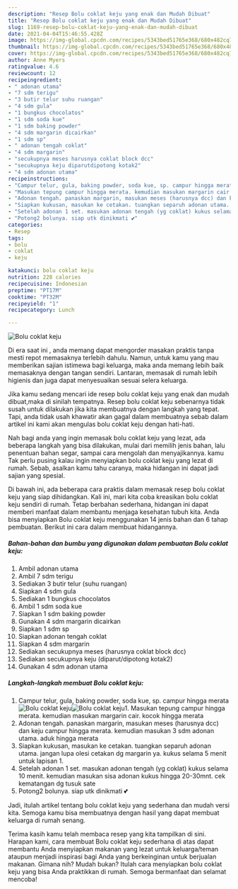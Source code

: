 ```yaml
---
description: "Resep Bolu coklat keju yang enak dan Mudah Dibuat"
title: "Resep Bolu coklat keju yang enak dan Mudah Dibuat"
slug: 1169-resep-bolu-coklat-keju-yang-enak-dan-mudah-dibuat
date: 2021-04-04T15:46:55.428Z
image: https://img-global.cpcdn.com/recipes/5343bed51765e368/680x482cq70/bolu-coklat-keju-foto-resep-utama.jpg
thumbnail: https://img-global.cpcdn.com/recipes/5343bed51765e368/680x482cq70/bolu-coklat-keju-foto-resep-utama.jpg
cover: https://img-global.cpcdn.com/recipes/5343bed51765e368/680x482cq70/bolu-coklat-keju-foto-resep-utama.jpg
author: Anne Myers
ratingvalue: 4.6
reviewcount: 12
recipeingredient:
- " adonan utama"
- "7 sdm terigu"
- "3 butir telur suhu ruangan"
- "4 sdm gula"
- "1 bungkus chocolatos"
- "1 sdm soda kue"
- "1 sdm baking powder"
- "4 sdm margarin dicairkan"
- "1 sdm sp"
- " adonan tengah coklat"
- "4 sdm margarin"
- "secukupnya meses harusnya coklat block dcc"
- "secukupnya keju diparutdipotong kotak2"
- "4 sdm adonan utama"
recipeinstructions:
- "Campur telur, gula, baking powder, soda kue, sp. campur hingga merata"
- "Masukan tepung campur hingga merata. kemudian masukan margarin cair. kocok hingga merata"
- "Adonan tengah. panaskan margarin, masukan meses (harusnya dcc) dan keju campur hingga merata. kemudian masukan 3 sdm adonan utama. aduk hingga merata"
- "Siapkan kukusan, masukan ke cetakan. tuangkan separuh adonan utama. jangan lupa olesi cetakan dg margarin ya. kukus selama 5 menit untuk lapisan 1."
- "Setelah adonan 1 set. masukan adonan tengah (yg coklat) kukus selama 10 menit. kemudian masukan sisa adonan kukus hingga 20-30mnt. cek kematangan dg tusuk sate"
- "Potong2 bolunya. siap utk dinikmati 💕"
categories:
- Resep
tags:
- bolu
- coklat
- keju

katakunci: bolu coklat keju 
nutrition: 228 calories
recipecuisine: Indonesian
preptime: "PT17M"
cooktime: "PT32M"
recipeyield: "1"
recipecategory: Lunch

---
```



![Bolu coklat keju](https://img-global.cpcdn.com/recipes/5343bed51765e368/680x482cq70/bolu-coklat-keju-foto-resep-utama.jpg)

Di era  saat ini , anda memang dapat mengorder masakan praktis tanpa mesti repot memasaknya terlebih dahulu. Namun, untuk kamu yang mau memberikan sajian istimewa bagi keluarga, maka anda memang lebih baik memasaknya dengan tangan sendiri. Lantaran, memasak di rumah lebih higienis dan juga dapat menyesuaikan sesuai selera keluarga.

Jika kamu sedang mencari ide resep bolu coklat keju yang enak dan mudah dibuat,maka di sinilah tempatnya. Resep bolu coklat keju  sebenarnya tidak susah untuk dilakukan jika kita membuatnya dengan langkah yang tepat. Tapi, anda tidak usah khawatir akan gagal dalam membuatnya 
sebab dalam artikel ini kami akan mengulas bolu coklat keju dengan hati-hati.  



Nah bagi anda yang ingin memasak bolu coklat keju yang lezat, ada beberapa langkah yang bisa dilakukan, mulai dari memilih jenis bahan, lalu penentuan bahan segar, sampai cara mengolah dan menyajikannya. kamu Tak perlu pusing kalau ingin menyiapkan bolu coklat keju yang lezat di rumah. Sebab, asalkan kamu  tahu caranya, maka hidangan ini dapat jadi sajian yang spesial.

Di bawah ini, ada beberapa cara praktis  dalam memasak resep bolu coklat keju yang siap dihidangkan. Kali ini, mari kita coba kreasikan bolu coklat keju sendiri di rumah. Tetap berbahan sederhana, hidangan ini dapat memberi manfaat dalam membantu menjaga kesehatan tubuh kita. Anda bisa menyiapkan Bolu coklat keju menggunakan 14 jenis bahan dan 6 tahap pembuatan. Berikut ini cara dalam membuat hidangannya.

<!--inarticleads1-->

##### Bahan-bahan dan bumbu yang digunakan dalam pembuatan Bolu coklat keju:

1. Ambil  adonan utama
1. Ambil 7 sdm terigu
1. Sediakan 3 butir telur (suhu ruangan)
1. Siapkan 4 sdm gula
1. Sediakan 1 bungkus chocolatos
1. Ambil 1 sdm soda kue
1. Siapkan 1 sdm baking powder
1. Gunakan 4 sdm margarin dicairkan
1. Siapkan 1 sdm sp
1. Siapkan  adonan tengah coklat
1. Siapkan 4 sdm margarin
1. Sediakan secukupnya meses (harusnya coklat block dcc)
1. Sediakan secukupnya keju (diparut/dipotong kotak2)
1. Gunakan 4 sdm adonan utama




<!--inarticleads2-->

##### Langkah-langkah membuat Bolu coklat keju:

1. Campur telur, gula, baking powder, soda kue, sp. campur hingga merata
<img src="https://img-global.cpcdn.com/steps/deff77e0c73ada32/160x128cq70/bolu-coklat-keju-langkah-memasak-1-foto.jpg" alt="Bolu coklat keju"><img src="https://img-global.cpcdn.com/steps/63adf550970b46ee/160x128cq70/bolu-coklat-keju-langkah-memasak-1-foto.jpg" alt="Bolu coklat keju">1. Masukan tepung campur hingga merata. kemudian masukan margarin cair. kocok hingga merata
1. Adonan tengah. panaskan margarin, masukan meses (harusnya dcc) dan keju campur hingga merata. kemudian masukan 3 sdm adonan utama. aduk hingga merata
1. Siapkan kukusan, masukan ke cetakan. tuangkan separuh adonan utama. jangan lupa olesi cetakan dg margarin ya. kukus selama 5 menit untuk lapisan 1.
1. Setelah adonan 1 set. masukan adonan tengah (yg coklat) kukus selama 10 menit. kemudian masukan sisa adonan kukus hingga 20-30mnt. cek kematangan dg tusuk sate
1. Potong2 bolunya. siap utk dinikmati 💕




Jadi, itulah artikel tentang  bolu coklat keju  yang sederhana dan mudah versi kita. Semoga kamu bisa membuatnya dengan hasil yang dapat membuat keluarga di rumah senang. 

Terima kasih kamu telah membaca resep yang kita tampilkan di sini. Harapan kami, cara membuat  Bolu coklat keju sederhana di atas dapat membantu Anda menyiapkan makanan yang lezat untuk keluarga/teman ataupun menjadi inspirasi bagi Anda yang berkeinginan untuk berjualan makanan. Gimana nih? Mudah bukan? Itulah cara menyiapkan bolu coklat keju yang bisa Anda praktikkan di rumah. Semoga bermanfaat dan selamat mencoba!

